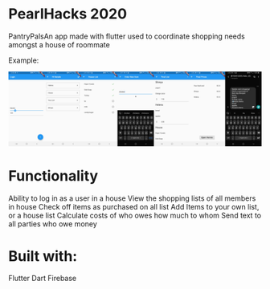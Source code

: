 # PearlHacks 2020

PantryPalsAn app made with flutter used to coordinate shopping needs amongst a house of roommate

Example:
<p align="center">
  <img src="banner.png" width="700px"/>
</p>

# Functionality
Ability to log in as a user in a house
View the shopping lists of all members in house
Check off items as purchased on all list
Add Items to your own list, or a house list
Calculate costs of who owes how much to whom
Send text to all parties who owe money



# Built with:
Flutter
Dart
Firebase

